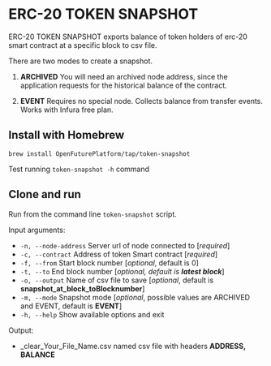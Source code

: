 # ERC-20 TOKEN SNAPSHOT

ERC-20 TOKEN SNAPSHOT exports balance of token holders of erc-20 smart contract at a specific block to csv file.

There are two modes to create a snapshot.
1. **ARCHIVED** You will need an archived node address,
 since the application requests for the historical balance of the contract.
 
2. **EVENT** Requires no special node. Collects balance from transfer events.
 Works with Infura free plan.

## Install with Homebrew
`brew install OpenFuturePlatform/tap/token-snapshot`

Test running `token-snapshot -h` command

## Clone and run
Run from the command line `token-snapshot` script.

Input arguments:
* `-n, --node-address`      Server url of node connected to [_required_]
* `-c, --contract`          Address of token Smart contract [_required_]
* `-f, --from`              Start block number [_optional_, default is 0]
* `-t, --to`                End block number [_optional, default is **latest block**_]
* `-o, --output`            Name of csv file to save [_optional_, default is **snapshot_at_block_toBlocknumber**]
* `-m, --mode`              Snapshot mode [_optional_, possible values are ARCHIVED and EVENT, default is **EVENT**]
* `-h, --help`              Show available options and exit

Output:
* _clear_Your_File_Name.csv named csv file with headers **ADDRESS, BALANCE**
